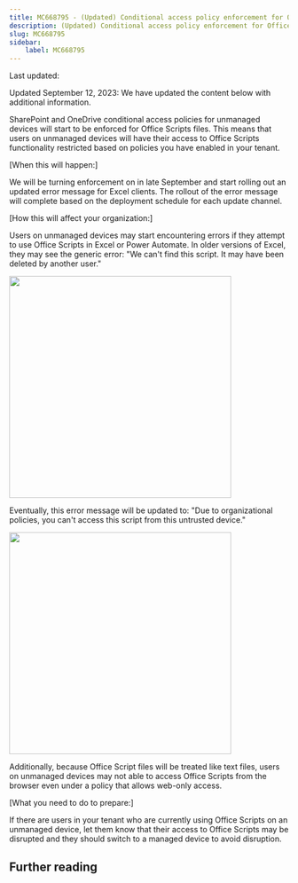```yaml
---
title: MC668795 - (Updated) Conditional access policy enforcement for Office Scripts
description: (Updated) Conditional access policy enforcement for Office Scripts
slug: MC668795
sidebar:
    label: MC668795
---
```



Last updated: 

<p>Updated September 12, 2023: We have updated the content below with additional information.</p><p>SharePoint and OneDrive conditional access policies for unmanaged devices will start to be enforced for Office Scripts files. This means that users on unmanaged devices will have their access to Office Scripts functionality restricted based on policies you have enabled in your tenant.<br></p><p>[When this will happen:]<br></p><p>We will be turning enforcement on in late September and start rolling out an updated error message for Excel clients. The rollout of the error message will complete based on the deployment schedule for each update channel.</p><p>[How this will affect your organization:]
</p><p>Users on unmanaged devices may start encountering errors if they attempt to use Office Scripts in Excel or Power Automate.  In older versions of Excel, they may see the generic error: "We can't find this script. It may have been deleted by another user." 
</p><p><img src="https://img-prod-cms-rt-microsoft-com.akamaized.net/cms/api/am/imageFileData/RW1byOx?ver=2b83" style="width: 400px;"></p><p>Eventually, this error message will be updated to: "Due to organizational policies, you can't access this script from this untrusted device."</p><p><img src="https://img-prod-cms-rt-microsoft-com.akamaized.net/cms/api/am/imageFileData/RW1brar?ver=3248" style="width: 400px;"></p><p>Additionally, because Office Script files will be treated like text files, users on unmanaged devices may not able to access Office Scripts from the browser even under a policy that allows web-only access.</p><p>[What you need to do to prepare:]<br></p><p>If there are users in your tenant who are currently using Office Scripts on an unmanaged device, let them know that their access to Office Scripts may be disrupted and they should switch to a managed device to avoid disruption.</p>

## Further reading
